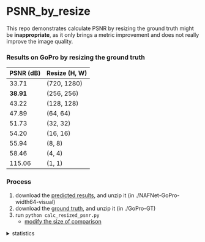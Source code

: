 # PSNR_by_resize

This repo demonstrates calculate PSNR by resizing the ground truth might be **inappropriate**, as it only brings a metric improvement and does not really improve the image quality.

### Results on GoPro by resizing the ground truth


| PSNR (dB) | Resize (H, W) |
| :----------------------------------- | :------ |
| 33.71| (720, 1280)|
| **38.91**| (256, 256)|
| 43.22| (128, 128)|
| 47.89| (64, 64)|
| 51.73| (32, 32)|
| 54.20| (16, 16)|
| 55.94| (8, 8)|
| 58.46| (4, 4)|
| 115.06| (1, 1)|


### Process

1. download the [predicted results](https://pan.baidu.com/s/1LdjRwLcWVjgwCFwTJ96wiw?pwd=f7p3), and unzip it (in ./NAFNet-GoPro-width64-visual)
2. download the [ground truth](https://pan.baidu.com/s/1wPfPJANoUk5z8Dq99yTPCw?pwd=b66v), and unzip it (in ./GoPro-GT)
3. run ```python calc_resized_psnr.py```
    * [modify the size of comparison](https://github.com/mayorx/PSNR_by_resize/blob/main/calc_resized_psnr.py#L23-L24)


<details>
<summary>statistics</summary>

![visitors](https://visitor-badge.glitch.me/badge?page_id=mayorx/PSNR_by_resize)

</details>
